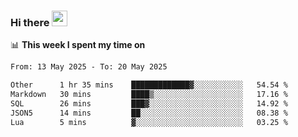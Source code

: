 ### Hi there <a href="https://www.gautamkrishnar.com/"><img src="https://media.giphy.com/media/hvRJCLFzcasrR4ia7z/giphy.gif" width="25px"></a>

📊 **This week I spent my time on**

<!--START_SECTION:waka-->

```txt
From: 13 May 2025 - To: 20 May 2025

Other      1 hr 35 mins    █████████████▓░░░░░░░░░░░   54.54 %
Markdown   30 mins         ████▒░░░░░░░░░░░░░░░░░░░░   17.16 %
SQL        26 mins         ███▓░░░░░░░░░░░░░░░░░░░░░   14.92 %
JSON5      14 mins         ██░░░░░░░░░░░░░░░░░░░░░░░   08.38 %
Lua        5 mins          ▓░░░░░░░░░░░░░░░░░░░░░░░░   03.25 %
```

<!--END_SECTION:waka-->
